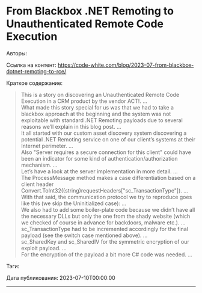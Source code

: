 # From Blackbox .NET Remoting to Unauthenticated Remote Code Execution

Авторы: 


Ссылка на контент: 
https://code-white.com/blog/2023-07-from-blackbox-dotnet-remoting-to-rce/

Краткое содержание: 

<blockquote>
This is a story on discovering an Unauthenticated Remote Code Execution in a CRM product by the vendor ACT!.   ...   <br>What made this story special for us was that we had to take a blackbox approach at the beginning and the system was not exploitable with standard .NET Remoting payloads due to several reasons we’ll explain in this blog post.   ...   <br>It all started with our custom asset discovery system discovering a potential .NET Remoting service on one of our client’s systems at their Internet perimeter.   ...   <br>Also "Server requires a secure connection for this client" could have been an indicator for some kind of authentication/authorization mechanism.   ...   <br>Let’s have a look at the server implementation in more detail.   ...   <br>The ProcessMessage method makes a case differentiation based on a client header Convert.ToInt32((string)requestHeaders["sc_TransactionType"]).   ...   <br>With that said, the communication protocol we try to reproduce goes like this (we skip the Uninitialized case):   ...   <br>We also had to add some boiler-plate code because we didn’t have all the necessary DLLs but only the one from the shady website (which we checked of course in advance for backdoors, malware etc.).   ...   <br>sc_TransactionType had to be incremented accordingly for the final payload (see the switch case mentioned above).   ...   <br>sc_SharedKey and sc_SharedIV for the symmetric encryption of our exploit payload.   ...   <br>For the encryption of the payload a bit more C# code was needed.   ...   
</blockquote>

Тэги: 


Дата публикования: 
2023-07-10T00:00:00

---

